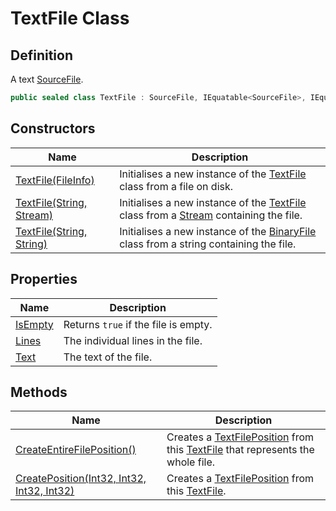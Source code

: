 # TextFile Class
## Definition

A text [SourceFile](MrKWatkins.Ast.Position.SourceFile.md).

```c#
public sealed class TextFile : SourceFile, IEquatable<SourceFile>, IEqualityOperators<SourceFile, SourceFile, Boolean>
```

## Constructors

| Name | Description |
| ---- | ----------- |
| [TextFile(FileInfo)](MrKWatkins.Ast.Position.TextFile.-ctor.md#mrkwatkins-ast-position-textfile-ctor(system-io-fileinfo)) | Initialises a new instance of the [TextFile](MrKWatkins.Ast.Position.TextFile.md) class from a file on disk. |
| [TextFile(String, Stream)](MrKWatkins.Ast.Position.TextFile.-ctor.md#mrkwatkins-ast-position-textfile-ctor(system-string-system-io-stream)) | Initialises a new instance of the [TextFile](MrKWatkins.Ast.Position.TextFile.md) class from a [Stream](https://learn.microsoft.com/en-gb/dotnet/api/System.IO.Stream) containing the file. |
| [TextFile(String, String)](MrKWatkins.Ast.Position.TextFile.-ctor.md#mrkwatkins-ast-position-textfile-ctor(system-string-system-string)) | Initialises a new instance of the [BinaryFile](MrKWatkins.Ast.Position.BinaryFile.md) class from a string containing the file. |

## Properties

| Name | Description |
| ---- | ----------- |
| [IsEmpty](MrKWatkins.Ast.Position.TextFile.IsEmpty.md) | Returns `true` if the file is empty. |
| [Lines](MrKWatkins.Ast.Position.TextFile.Lines.md) | The individual lines in the file. |
| [Text](MrKWatkins.Ast.Position.TextFile.Text.md) | The text of the file. |

## Methods

| Name | Description |
| ---- | ----------- |
| [CreateEntireFilePosition()](MrKWatkins.Ast.Position.TextFile.CreateEntireFilePosition.md) | Creates a [TextFilePosition](MrKWatkins.Ast.Position.TextFilePosition.md) from this [TextFile](MrKWatkins.Ast.Position.TextFile.md) that represents the whole file. |
| [CreatePosition(Int32, Int32, Int32, Int32)](MrKWatkins.Ast.Position.TextFile.CreatePosition.md) | Creates a [TextFilePosition](MrKWatkins.Ast.Position.TextFilePosition.md) from this [TextFile](MrKWatkins.Ast.Position.TextFile.md). |

